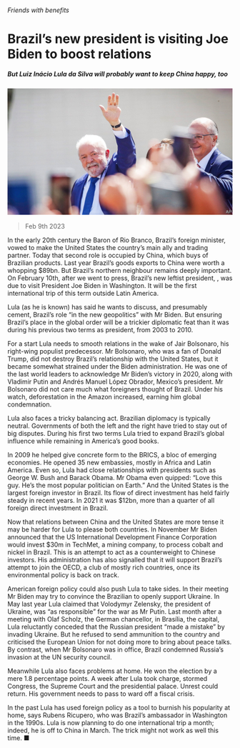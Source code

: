###### Friends with benefits

# Brazil’s new president is visiting Joe Biden to boost relations 

##### But Luiz Inácio Lula da Silva will probably want to keep China happy, too 

![image](images/20230211_AMP002.jpg) 

> Feb 9th 2023 

In the early 20th century the Baron of Rio Branco, Brazil’s foreign minister, vowed to make the United States the country’s main ally and trading partner. Today that second role is occupied by China, which buys  of Brazilian products. Last year Brazil’s goods exports to China were worth a whopping $89bn. But Brazil’s northern neighbour remains deeply important. On February 10th, after we went to press, Brazil’s new leftist president, , was due to visit President Joe Biden in Washington. It will be the first international trip of this term outside Latin America.

Lula (as he is known) has said he wants to discuss, and presumably cement, Brazil’s role “in the new geopolitics” with Mr Biden. But ensuring Brazil’s place in the global order will be a trickier diplomatic feat than it was during his previous two terms as president, from 2003 to 2010. 

For a start Lula needs to smooth relations in the wake of Jair Bolsonaro, his right-wing populist predecessor. Mr Bolsonaro, who was a fan of Donald Trump, did not destroy Brazil’s relationship with the United States, but it became somewhat strained under the Biden administration. He was one of the last world leaders to acknowledge Mr Biden’s victory in 2020, along with Vladimir Putin and Andrés Manuel López Obrador, Mexico’s president. Mr Bolsonaro did not care much what foreigners thought of Brazil. Under his watch, deforestation in the Amazon increased, earning him global condemnation.

Lula also faces a tricky balancing act. Brazilian diplomacy is typically neutral. Governments of both the left and the right have tried to stay out of big disputes. During his first two terms Lula tried to expand Brazil’s global influence while remaining in America’s good books. 

In 2009 he helped give concrete form to the BRICS, a bloc of emerging economies. He opened 35 new embassies, mostly in Africa and Latin America. Even so, Lula had close relationships with presidents such as George W. Bush and Barack Obama. Mr Obama even quipped: “Love this guy. He’s the most popular politician on Earth.” And the United States is the largest foreign investor in Brazil. Its flow of direct investment has held fairly steady in recent years. In 2021 it was $12bn, more than a quarter of all foreign direct investment in Brazil.

Now that relations between China and the United States are more tense it may be harder for Lula to please both countries. In November Mr Biden announced that the US International Development Finance Corporation would invest $30m in TechMet, a mining company, to process cobalt and nickel in Brazil. This is an attempt to act as a counterweight to Chinese investors. His administration has also signalled that it will support Brazil’s attempt to join the OECD, a club of mostly rich countries, once its environmental policy is back on track. 

American foreign policy could also push Lula to take sides. In their meeting Mr Biden may try to convince the Brazilian to openly support Ukraine. In May last year Lula claimed that Volodymyr Zelensky, the president of Ukraine, was “as responsible” for the war as Mr Putin. Last month after a meeting with Olaf Scholz, the German chancellor, in Brasília, the capital, Lula reluctantly conceded that the Russian president “made a mistake” by invading Ukraine. But he refused to send ammunition to the country and criticised the European Union for not doing more to bring about peace talks. By contrast, when Mr Bolsonaro was in office, Brazil condemned Russia’s invasion at the UN security council. 

Meanwhile Lula also faces problems at home. He won the election by a mere 1.8 percentage points. A week after Lula took charge,  stormed Congress, the Supreme Court and the presidential palace. Unrest could return. His government needs to pass  to ward off a fiscal crisis. 

In the past Lula has used foreign policy as a tool to burnish his popularity at home, says Rubens Ricupero, who was Brazil’s ambassador in Washington in the 1990s. Lula is now planning to do one international trip a month; indeed, he is off to China in March. The trick might not work as well this time. ■


